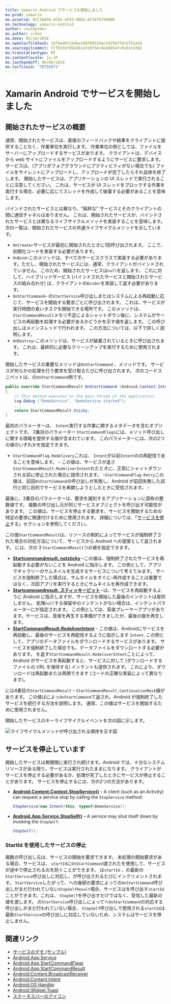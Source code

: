 ```yaml
---
title: Xamarin Android でサービスを開始しました
ms.prod: xamarin
ms.assetid: 8CC3A850-4CD2-4F93-98EE-AF3470794000
ms.technology: xamarin-android
author: conceptdev
ms.author: crdun
ms.date: 02/16/2018
ms.openlocfilehash: 1b7bed0fc6dba1d9f80524ac3429b7fdcb751ab9
ms.sourcegitcommit: 57f815bf0024b1afe9754c0e28054fc0a53ce302
ms.translationtype: MT
ms.contentlocale: ja-JP
ms.lasthandoff: 09/06/2019
ms.locfileid: "70755071"
---
```

# <a name="started-services-with-xamarinandroid"></a>Xamarin Android でサービスを開始しました

## <a name="started-services-overview"></a>開始されたサービスの概要

通常、開始されたサービスは、直接のフィードバックや結果をクライアントに提供することなく、作業単位を実行します。 作業単位の例としては、ファイルをサーバーにアップロードするサービスがあります。 クライアントは、デバイスから web サイトにファイルをアップロードするようにサービスに要求します。 サービスは、(アプリがフォアグラウンドにアクティビティがない場合でも) ファイルをサイレントにアップロードし、アップロードが完了したらそれ自体を終了します。 開始したサービスは、アプリケーションの UI スレッドで実行されることに注意してください。 これは、サービスが UI スレッドをブロックする作業を実行する場合、必要に応じてスレッドを作成して破棄する必要があることを意味します。

バインドされたサービスとは異なり、"純粋な" サービスとそのクライアントの間に通信チャネルはありません。 これは、開始されたサービスが、バインドされたサービスとは異なるライフサイクルメソッドを実装することを意味します。 次の一覧は、開始されたサービスの共通ライフサイクルメソッドを示しています。

- `OnCreate`&ndash;サービスが最初に開始されたときに1回呼び出されます。 ここで、初期化コードを実装する必要があります。
- `OnBind`&ndash;このメソッドは、すべてのサービスクラスで実装する必要があります。ただし、開始されたサービスには、通常、クライアントがバインドされていません。 このため、開始されたサービスは`null`を返します。 これに対して、ハイブリッドサービス (バインドされたサービスと開始されたサービスの組み合わせ) は、クライアントの`Binder`を実装して返す必要があります。
- `OnStartCommand`&ndash; の`StartService`呼び出しまたはシステムによる再起動に応じて、サービスを開始する要求ごとに呼び出されます。 これは、サービスが実行時間の長いタスクを開始できる場所です。 このメソッドは、 `StartCommandResult`メモリ不足によるシャットダウン後に、システムがサービスの再起動を処理する必要があるかどうかを示す値を返します。 この呼び出しはメインスレッドで行われます。 この方法については、以下で詳しく説明します。
- `OnDestroy`&ndash;このメソッドは、サービスが破棄されているときに呼び出されます。 これは、最終的に必要なクリーンアップを実行するために使用されます。

開始したサービスの重要なメソッドは`OnStartCommand` 、メソッドです。 サービスが何らかの処理を行う要求を受け取るたびに呼び出されます。 次のコードスニペットは、の`OnStartCommand`例です。 

```csharp
public override StartCommandResult OnStartCommand (Android.Content.Intent intent, StartCommandFlags flags, int startId)
{
    // This method executes on the main thread of the application.
    Log.Debug ("DemoService", "DemoService started");
    ...
    return StartCommandResult.Sticky;
}
```

最初のパラメーターは、 `Intent`実行する作業に関するメタデータを含むオブジェクトです。 2番目のパラメーター `StartCommandFlags`には、メソッド呼び出しに関する情報を提供する値が含まれています。 このパラメーターには、次の2つの値のいずれかを指定できます。

- `StartCommandFlag.Redelivery`これは、 `Intent`が以前`Intent`のの再配信であることを意味します。 &ndash; この値は、サービスが返さ`StartCommandResult.RedeliverIntent`れたときに、正常にシャットダウンされる前に停止された場合に提供されます。
-`StartCommandFlag.Retry`この値は、前回`OnStartCommand`の呼び出しが失敗し、Android が前回失敗した試行と同じ目的でサービスを再開しようとしたときに受信されます。 &dash;

最後に、3番目のパラメーターは、要求を識別するアプリケーションに固有の整数値です。 複数の呼び出し元が同じサービスオブジェクトを呼び出す可能性があります。 この値は、サービスを停止する要求を、サービスを開始するための特定の要求に関連付けるために使用されます。 詳細については、「[サービスを停止](#Stopping_the_Service)する」セクションを参照してください。 

この値`StartCommandResult`は、リソースの制約によってサービスが強制終了された場合の対処方法について、サービスから Android への提案として返されます。 には、次の 3 `StartCommandResult`つの値を指定できます。

- **[Startcommandresult. notsticky](xref:Android.App.StartCommandResult.NotSticky)** &ndash;この値は、強制終了されたサービスを再起動する必要がないことを Android に指示します。 この例として、アプリでギャラリーのサムネイルを生成するサービスについて考えてみます。 サービスを強制終了した場合は、サムネイルをすぐに&ndash;再作成することは重要ではなく、次回アプリを実行するときにサムネイルを再作成できます。
- **[Startcommandresult. スティッキービット](xref:Android.App.StartCommandResult.Sticky)** &ndash;は、サービスを再起動するように Android に指示しますが、サービスを開始した最後のインテントは提供しません。 処理`null`する保留中のインテントがない場合は、インテントパラメーターにが指定されます。 この例としては、音楽プレーヤーアプリがあります。サービスは、音楽を再生する準備ができましたが、最後の曲を再生します。
- **[StartCommandResult.RedeliverIntent](xref:Android.App.StartCommandResult.RedeliverIntent)** &ndash; この値は、Androidにサービスを再起動し、最後のサービスを再配信するように指示します `Intent`. この例として、アプリのデータファイルをダウンロードするサービスがあります。 サービスを強制終了した場合でも、データファイルをダウンロードする必要があります。 を返す`StartCommandResult.RedeliverIntent`ことによって、Android がサービスを再起動すると、サービスに対して (ダウンロードするファイルの URL を保持する) インテントも提供されます。 これにより、ダウンロードは再起動または再開できます (コードの正確な実装によって異なります)。

には4番目の`StartCommandResult` &ndash; `StartCommandResult.ContinuationMask`値があります。 この値はによっ`OnStartCommand`て返され、Android が強制終了したサービスを続行する方法を説明します。 通常、この値はサービスを開始するために使用されません。

開始したサービスのキーライフサイクルイベントを次の図に示します。 

![ライフサイクルメソッドが呼び出される順序を示す図](started-services-images/started-service-01.png "ライフサイクルメソッドが呼び出される順序を示す図。")

<a name="Stopping_the_Service" />

## <a name="stopping-the-service"></a>サービスを停止しています

開始したサービスは無期限に実行され続けます。Android では、十分なシステムリソースがある限り、サービスは実行されたままになります。 クライアントがサービスを停止する必要があるか、処理が完了したときにサービスが停止することがあります。 サービスを停止するには、次の2つの方法があります。 

- **[Android.Content.Context.StopService()](xref:Android.Content.Context.StopService*)** &ndash; A client (such as an Activity) can request a service stop by calling the `StopService` method:

    ```csharp
    StopService(new Intent(this, typeof(DemoService));
    ```

- **[Android.App.Service.StopSelf()](xref:Android.App.Service.StopSelf*)** &ndash; A service may shut itself down by invoking the `StopSelf`:

    ```csharp
    StopSelf();
    ```

### <a name="using-startid-to-stop-a-service"></a>StartId を使用したサービスの停止

複数の呼び出し元は、サービスの開始を要求できます。 未処理の開始要求がある場合、サービスは、 `startId`に`OnStartCommand`渡されたを使用して、サービスが途中で停止されるのを防ぐことができます。 は`startId` 、の最新の`StartService`呼び出しに対応し、が呼び出されるたびにインクリメントされます。 `StartService`したがって、への後続の要求によっての`OnStartCommand`呼び出しがまだ行われていない`StopSelfResult`場合、サービスはを呼び出す`startId`ことができます。これは、 `StopSelf`を呼び出すだけではなく、受信した最新の値を渡します。 の`StartService`呼び出しによってへ`OnStartCommand`の対応する呼び出しがまだ行われていない場合、 `StopSelf`呼び出しで使用される`startId`は最新`StartService`の呼び出しに対応していないため、システムはサービスを停止しません。

## <a name="related-links"></a>関連リンク

- [サービスのデモ (サンプル)](https://docs.microsoft.com/samples/xamarin/monodroid-samples/applicationfundamentals-servicesamples-startedservicesdemo)
- [Android.App.Service](xref:Android.App.Service)
- [Android.App.StartCommandFlags](xref:Android.App.StartCommandFlags)
- [Android.App.StartCommandResult](xref:Android.App.StartCommandResult)
- [Android.Content.BroadcastReceiver](xref:Android.Content.BroadcastReceiver)
- [Android.Content.Intent](xref:Android.Content.Intent)
- [Android.OS.Handler](xref:Android.OS.Handler)
- [Android.Widget.Toast](xref:Android.Widget.Toast)
- [ステータスバーのアイコン](https://developer.android.com/guide/practices/ui_guidelines/icon_design_status_bar.html)
